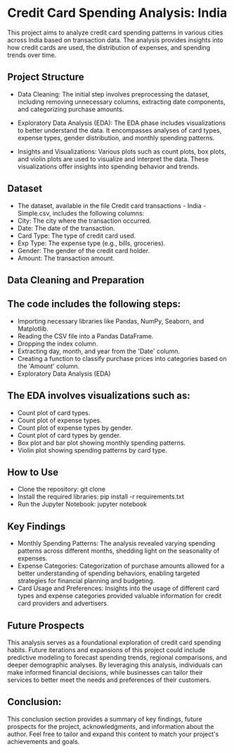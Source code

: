 # Credit Card Spending Analysis: India
This project aims to analyze credit card spending patterns in various cities across India based on transaction data. The analysis provides insights into how credit cards are used, the distribution of expenses, and spending trends over time.

## Project Structure
- Data Cleaning: The initial step involves preprocessing the dataset, including removing unnecessary columns, extracting date components, and categorizing purchase amounts.

- Exploratory Data Analysis (EDA): The EDA phase includes visualizations to better understand the data. It encompasses analyses of card types, expense types, gender distribution, and monthly spending patterns.

- Insights and Visualizations: Various plots such as count plots, box plots, and violin plots are used to visualize and interpret the data. These visualizations offer insights into spending behavior and trends.

## Dataset
- The dataset, available in the file Credit card transactions - India - Simple.csv, includes the following columns:
- City: The city where the transaction occurred.
- Date: The date of the transaction.
- Card Type: The type of credit card used.
- Exp Type: The expense type (e.g., bills, groceries).
- Gender: The gender of the credit card holder.
- Amount: The transaction amount.

## Data Cleaning and Preparation

## The code includes the following steps:
- Importing necessary libraries like Pandas, NumPy, Seaborn, and Matplotlib.
- Reading the CSV file into a Pandas DataFrame.
- Dropping the index column.
- Extracting day, month, and year from the 'Date' column.
- Creating a function to classify purchase prices into categories based on the 'Amount' column.
- Exploratory Data Analysis (EDA)

## The EDA involves visualizations such as:
- Count plot of card types.
- Count plot of expense types.
- Count plot of expense types by gender.
- Count plot of card types by gender.
- Box plot and bar plot showing monthly spending patterns.
- Violin plot showing spending patterns by card type.

## How to Use
- Clone the repository: git clone <repository-url>
- Install the required libraries: pip install -r requirements.txt
- Run the Jupyter Notebook: jupyter notebook


## Key Findings
- Monthly Spending Patterns: The analysis revealed varying spending patterns across different months, shedding light on the seasonality of expenses.
- Expense Categories: Categorization of purchase amounts allowed for a better understanding of spending behaviors, enabling targeted strategies for financial planning and budgeting.
- Card Usage and Preferences: Insights into the usage of different card types and expense categories provided valuable information for credit card providers and advertisers.
## Future Prospects
This analysis serves as a foundational exploration of credit card spending habits. Future iterations and expansions of this project could include predictive modeling to forecast spending trends, regional comparisons, and deeper demographic analyses.
By leveraging this analysis, individuals can make informed financial decisions, while businesses can tailor their services to better meet the needs and preferences of their customers.

## Conclusion:
This conclusion section provides a summary of key findings, future prospects for the project, acknowledgments, and information about the author. Feel free to tailor and expand this content to match your project's achievements and goals.







